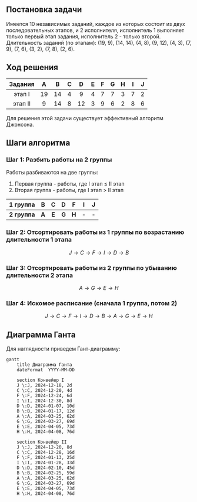 ## Постановка задачи
Имеется 10 независимых заданий, каждое из которых состоит из двух последовательных этапов, и 2 исполнителя, исполнитель 1 выполняет только первый этап задания, исполнитель 2 - только второй. Длительность заданий (по этапам): (19, 9), (14, 14), (4, 8), (9, 12), (4, 3), (7, 9), (7, 6), (3, 2), (7, 8), (2, 6).

## Ход решения

| Задания | A  | B  | C  | D  | E  | F  | G  | H  | I  | J  |
| :---: | :---: | :---: | :---: | :---: | :---: | :---: | :---: | :---: | :---: | :---: | 
| этап I  | 19 | 14 | 4  | 9  | 4  | 7 | 7  | 3  | 7  | 2 |
| этап II | 9 | 14 | 8  | 12 | 3  | 9  | 6  | 2  | 8  | 6  |

Для решения этой задачи существует эффективный алгоритм Джонсона.

## Шаги алгоритма

### Шаг 1: Разбить работы на 2 группы

Работы разбиваются на две группы:
1. Первая группа - работы, где  I этап ≤ II этап
2. Вторая группа - работы, где I этап > II этап

|1 группа|B|C|D|F|I|J|
| :---: | :---: | :---: | :---: | :---: | :---: | :---: |
|**2 группа**|**A**|**E**|**G**|**H**|-|-|

### Шаг 2: Отсортировать работы из 1 группы по возрастанию длительности 1 этапа 

$$ J \rightarrow C \rightarrow F \rightarrow I \rightarrow D \rightarrow B $$

### Шаг 3: Отсортировать работы из 2 группы по убыванию длительности 2 этапа 

$$ A \rightarrow G \rightarrow E \rightarrow H $$

### Шаг 4: Искомое расписание (сначала 1 группа, потом 2)

$$ J \rightarrow C \rightarrow F \rightarrow I \rightarrow D \rightarrow B \rightarrow A \rightarrow G \rightarrow E \rightarrow H $$

## Диаграмма Ганта

Для наглядности приведем Гант-диаграмму:
```mermaid
gantt
    title Диаграмма Ганта
    dateFormat  YYYY-MM-DD
    
    section Конвейер I
    J \:J, 2024-12-18, 2d
    C \:C, 2024-12-20, 4d
    F \:F, 2024-12-24, 6d
    I \:I, 2024-12-30, 8d
    D \:D, 2024-01-07, 10d
    B \:B, 2024-01-17, 12d
    A \:A, 2024-03-25, 62d
    G \:G, 2024-03-27, 69d
    E \:E, 2024-04-05, 73d
    H \:H, 2024-04-08, 76d

    section Конвейер II
    J \:J, 2024-12-20, 8d
    C \:C, 2024-12-28, 16d
    F \:F, 2024-01-13, 25d
    I \:I, 2024-01-28, 33d
    D \:D, 2024-02-10, 45d
    B \:B, 2024-02-25, 59d
    A \:A, 2024-03-25, 62d
    G \:G, 2024-03-27, 69d
    E \:E, 2024-04-05, 73d
    H \:H, 2024-04-08, 76d
```

